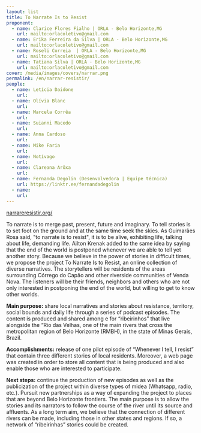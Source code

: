 ```yaml
---
layout: list
title: To Narrate Is to Resist
proponent:
  - name: Clarice Flores Fialho | ORLA - Belo Horizonte,MG
    url: mailto:orlacoletivo@gmail.com
  - name: Erika Ferreira da Silva | ORLA - Belo Horizonte,MG
    url: mailto:orlacoletivo@gmail.com
  - name: Roseli Correia  | ORLA - Belo Horizonte,MG
    url: mailto:orlacoletivo@gmail.com
  - name: Tatiana Silva | ORLA - Belo Horizonte,MG
    url: mailto:orlacoletivo@gmail.com
cover: /media/images/covers/narrar.png
permalink: /en/narrar-resistir/
people:
  - name: Letícia Daidone
    url: 
  - name: Olívia Blanc
    url: 
  - name: Marcela Corrêa
    url: 
  - name: Suianni Macedo
    url: 
  - name: Anna Cardoso
    url: 
  - name: Mike Faria
    url: 
  - name: Notívago
    url: 
  - name: Clareana Arôxa
    url: 
  - name: Fernanda Degolin (Desenvolvedora | Equipe técnica)
    url: https://linktr.ee/fernandadegolin
  - name: 
    url: 
---
```

  
[narrareresistir.org/](http://narrareresistir.org/)
  
To narrate is to merge past, present, future and imaginary. To tell stories is to set foot on the ground and at the same time seek the skies. As Guimarães Rosa said, "to narrate is to resist", it is to be alive, exhibiting life, talking about life, demanding life. Ailton Krenak added to the same idea by saying that the end of the world is postponed whenever we are able to tell yet another story. Because we believe in the power of stories in difficult times, we propose the project To Narrate Is to Resist, an online collection of diverse narratives. The storytellers will be residents of the areas surrounding Córrego do Capão and other riverside communities of Venda Nova. The listeners will be their friends, neighbors and others who are not only interested in postponing the end of the world, but willing to get to know other worlds. 
  
**Main purpose:** share local narratives and stories about resistance, territory, social bounds and daily life through a series of podcast episodes. The content is produced and shared among e for “ribeirinhos” that live alongside the “Rio das Velhas, one of the main rivers that cross the metropolitan region of Belo Horizonte (RMBH), in the state of Minas Gerais, Brazil.
  
**Accomplishments:** release of one pilot episode of “Whenever I tell, I resist” that contain three different stories of local residents. Moreover, a web page was created in order to store all content that is being produced and also enable those who are interested to participate.
  
**Next steps:** continue the production of new episodes as well as the publicization of the project within diverse types of midea (Whatsapp, radio, etc.). Pursuit new partnerships as a way of expanding the project to places that are beyond Belo Horizonte frontiers. The main purpose is to allow the stories and its narrators to follow the course of the river until its source and affluents. As a long term aim, we believe that the connection of different rivers can be made, including those in other states and regions. If so, a network of “ribeirinhas” stories could be created.